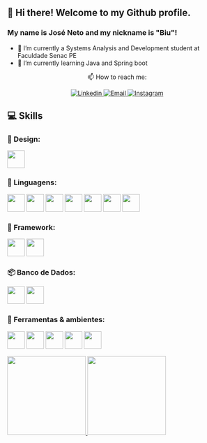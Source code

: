 ## 👋 Hi there! Welcome to my Github profile.
### My name is José Neto and my nickname is "Biu"!

<!--
**Joseneeto/Joseneeto** is a ✨ _special_ ✨ repository because its `README.md` (this file) appears on your GitHub profile.

Here are some ideas to get you started:


- 🤔 I’m looking for help with ...
- 💬 Ask me about ...
- 😄 Pronouns: ...
- 👯 I’m looking to collaborate on ...
- ⚡ Fun fact: ...

-->


- 🔭 I’m currently a Systems Analysis and Development student at Faculdade Senac PE
- 🌱 I’m currently learning Java and Spring boot


<div align='center'>
📫 How to reach me:
</div>


<p align="center">
    <a href="https://www.linkedin.com/in/josé-neto-94b065198/" target="_blank" >
      <img alt="Linkedin" src="https://img.shields.io/badge/-Linkedin-blue?logo=Linkedin&logoColor=white">
    </a>
    <a href="mailto:joseneto002@gmail.com" target="_blank" >
      <img alt="Email" src="https://img.shields.io/badge/-Email-c14438?logo=Gmail&logoColor=white">
    </a>
     <a href="https://instagram.com/ze.neeto/" target="_blank" >
      <img alt="Instagram" src="https://img.shields.io/badge/-Instagram-ff2b8e?logo=Instagram&logoColor=white">
    </a>
</p>

## 💻 Skills
  

### 🎨 Design:
  
  <img src="https://cdn.jsdelivr.net/gh/devicons/devicon/icons/figma/figma-original.svg" width="40" height="40"/>
          

### 💬 Linguagens:

  <img src="https://cdn.jsdelivr.net/gh/devicons/devicon/icons/java/java-original.svg" width="40" height="40"/> <img src="https://cdn.jsdelivr.net/gh/devicons/devicon/icons/c/c-original.svg" width="40" height="40"/> <img src="https://cdn.jsdelivr.net/gh/devicons/devicon/icons/html5/html5-original-wordmark.svg" width="40" height="40"/> <img src="https://cdn.jsdelivr.net/gh/devicons/devicon/icons/css3/css3-original-wordmark.svg" width="40" height="40"/> <img src="https://cdn.jsdelivr.net/gh/devicons/devicon/icons/javascript/javascript-original.svg" width="40" height="40"/> <img src="https://cdn.jsdelivr.net/gh/devicons/devicon/icons/python/python-original-wordmark.svg" width="40" height="40"/> <img src="https://cdn.jsdelivr.net/gh/devicons/devicon/icons/typescript/typescript-original.svg" width="40" height="40"/>

          

### 🔨 Framework:

  <img src="https://cdn.jsdelivr.net/gh/devicons/devicon/icons/spring/spring-original-wordmark.svg" width="40" height="40"/> <img src="https://cdn.jsdelivr.net/gh/devicons/devicon/icons/react/react-original-wordmark.svg" width="40" height="40"/>
          
          

### 📦 Banco de Dados:

  <img src="https://cdn.jsdelivr.net/gh/devicons/devicon/icons/mysql/mysql-original-wordmark.svg" width="40" height="40"/>  <img src="https://cdn.jsdelivr.net/gh/devicons/devicon/icons/postgresql/postgresql-original-wordmark.svg" width="40" height="40"/>
          

### 🔧 Ferramentas & ambientes:

  <img src="https://cdn.jsdelivr.net/gh/devicons/devicon/icons/vscode/vscode-original-wordmark.svg" width="40" height="40"/>  <img src="https://cdn.jsdelivr.net/gh/devicons/devicon/icons/git/git-plain-wordmark.svg" width="40" height="40"/>  <img src="https://cdn.jsdelivr.net/gh/devicons/devicon/icons/linux/linux-original.svg" width="40" height="40"/>   <img src="https://cdn.jsdelivr.net/gh/devicons/devicon/icons/ubuntu/ubuntu-plain-wordmark.svg" width="40" height="40"/>    <img src="https://cdn.jsdelivr.net/gh/devicons/devicon/icons/docker/docker-original-wordmark.svg" width="40" height="40"/>
  
  
 <div>
  <a href="https://github.com/Joseneeto">
  <img height="180em" src="https://github-readme-stats.vercel.app/api/top-langs/?username=Joseneeto&layout=compact&langs_count=7&theme=dracula"/>
  <img height="180em" src="https://github-readme-stats.vercel.app/api?username=Joseneeto&show_icons=true&theme=dracula&include_all_commits=true&count_private=true"/>
</div>




